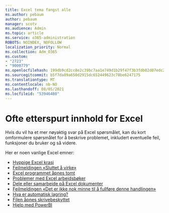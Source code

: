```yaml
---
title: Excel tema fangst alle
ms.author: pebaum
author: pebaum
manager: scotv
ms.audience: Admin
ms.topic: article
ms.service: o365-administration
ROBOTS: NOINDEX, NOFOLLOW
localization_priority: Normal
ms.collection: Adm_O365
ms.custom:
- "2723"
- "9000779"
ms.openlocfilehash: 199db9cd2cc8e2c39bc7aa1e749d1b29f47f3b3fdb02d07edc2b7dc10c19dbbd
ms.sourcegitcommit: b5f7da89a650d2915dc652449623c78be6247175
ms.translationtype: MT
ms.contentlocale: nb-NO
ms.lasthandoff: 08/05/2021
ms.locfileid: "53946480"
---
```

# <a name="commonly-requested-content-for-excel"></a>Ofte etterspurt innhold for Excel

Hvis du vil ha et mer nøyaktig svar på Excel spørsmålet, kan du kort omformulere spørsmålet for å beskrive problemet, inkludert eventuelle feil, funksjoner du bruker og så videre. 

Her er noen vanlige Excel emner:

- [Hyppige Excel krasj](https://support.office.com/article/Excel-not-responding-hangs-freezes-or-stops-working-37E7D3C9-9E84-40BF-A805-4CA6853A1FF4)
- [Feilmeldingen «Sluttet å virke»](https://support.office.com/client/52bd7985-4e99-4a35-84c8-2d9b8301a2fa)
- [Excel programmet åpnes tomt](https://docs.microsoft.com/office/troubleshoot/excel/excel-opens-blank)
- [Problemer med Excel arbeidsbøker](https://docs.microsoft.com/office/troubleshoot/excel/issue-when-save-excel-workbooks)
- [Dele eller samarbeide på Excel dokumenter](https://support.office.com/article/7152aa8b-b791-414c-a3bb-3024e46fb104)
- [Feilmeldingen «Det er ikke nok minne til å fullføre denne handlingen»](https://docs.microsoft.com/office/troubleshoot/excel/available-resources-errors)
- [Hva er automatisk lagring?](https://support.office.com/article/6d6bd723-ebfd-4e40-b5f6-ae6e8088f7a5)
- [Filen åpnes skrivebeskyttet](https://support.office.com/article/why-did-my-file-open-read-only-3ab4b792-da50-4b38-8628-14c64e1f1d15)
- [Hjelp med PowerBI](https://powerbi.microsoft.com/support/)